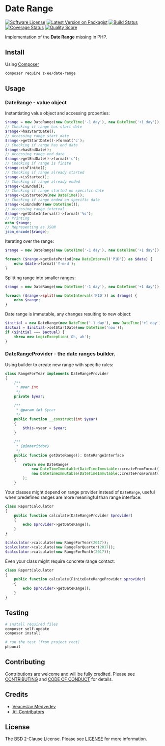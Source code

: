 # Date Range

[![Software License][ico-license]][link-license]
[![Latest Version on Packagist][ico-version]][link-packagist]
[![Build Status][ico-travis]][link-travis]
[![Coverage Status][ico-scrutinizer]][link-scrutinizer]
[![Quality Score][ico-code-quality]][link-code-quality]

Implementation of the **Date Range** missing in PHP.

## Install

Using [Composer](https://getcomposer.org)

```bash
composer require z-ee/date-range
```

## Usage

### DateRange - value object

Instantiating value object and accessing properties:

~~~php
$range = new DateRange(new DateTime('-1 day'), new DateTime('+1 day'));
// Checking if range has start date
$range->hasStartDate();
// Accessing range start date
$range->getStartDate()->format('c');
// Checking if range has end date
$range->hasEndDate();
// Accessing range end date
$range->getEndDate()->format('c');
// Checking if range is finite
$range->isFinite();
// Checking if range already started
$range->isStarted();
// Checking if range already ended
$range->isEnded();
// Checking if range started on specific date
$range->isStartedOn(new DateTime());
// Checking if range ended on specific date
$range->isEndedOn(new DateTime());
// Accessing range interval
$range->getDateInterval()->format('%s');
// Printing
echo $range;
// Representing as JSON
json_encode($range);
~~~

Iterating over the range:

~~~php
$range = new DateRange(new DateTime('-1 day'), new DateTime('+1 day'));

foreach ($range->getDatePeriod(new DateInterval('P1D')) as $date) {
    echo $date->format('Y-m-d');
}
~~~

Splitting range into smaller ranges:

~~~php
$range = new DateRange(new DateTime('-1 day'), new DateTime('+1 day'));

foreach ($range->split(new DateInterval('P1D')) as $range) {
    echo $range;
}
~~~

Date range is immutable, any changes resulting to new object:

~~~php
$initial = new DateRange(new DateTime('-1 day'), new DateTime('+1 day'));
$actual = $initial->setStartDate(new DateTime('now'));
if ($initial === $actual) {
    throw new LogicException('Oh, ah');
}
~~~

### DateRangeProvider - the date ranges builder.

Using builder to create new range with specific rules:

~~~php
class RangeForYear implements DateRangeProvider
{
    /**
     * @var int
     */
    private $year;

    /**
     * @param int $year
     */
    public function __construct(int $year)
    {
        $this->year = $year;
    }

    /**
     * {@inheritdoc}
     */
    public function getDateRange(): DateRangeInterface
    {
        return new DateRange(
            new DateTimeImmutable(DateTimeImmutable::createFromFormat('c', "{$this->year}-01-01T00:00:00Z")),
            new DateTimeImmutable(DateTimeImmutable::createFromFormat('c', "{$this->year}-12-31T23:59:59Z"))
        );
    }
~~~

Your classes might depend on range provider instead of `DateRange`,
useful when predefined ranges are more meaningful than range interface:

~~~php
class ReportCalculator
{
    public function calculate(DateRangeProvider $provider)
    {
        echo $provider->getDateRange();
    }
}

$calculator->calculate(new RangeForYear(2017));
$calculator->calculate(new RangeForQuarter(2017));
$calculator->calculate(new RangeForMonth(2017));
~~~

Even your class might require concrete range contact:

~~~php
class ReportCalculator
{
    public function calculate(FiniteDateRangeProvider $provider)
    {
        echo $provider->getDateRange();
    }
}
~~~

## Testing

```bash
# install required files
composer self-update
composer install

# run the test (from project root)
phpunit
```

## Contributing

Contributions are welcome and will be fully credited. Please see [CONTRIBUTING](CONTRIBUTING.md) and [CODE OF CONDUCT](CODE_OF_CONDUCT.md) for details.

## Credits

- [Veaceslav Medvedev](https://github.com/slavcodev)
- [All Contributors](../../contributors)

## License

The BSD 2-Clause License. Please see [LICENSE][link-license] for more information.

[ico-version]: https://img.shields.io/packagist/v/z-ee/date-range.svg?style=flat-square
[ico-license]: https://img.shields.io/badge/License-BSD%202--Clause-blue.svg?style=flat-square
[ico-travis]: https://img.shields.io/travis/zee/date-range/master.svg?style=flat-square
[ico-scrutinizer]: https://img.shields.io/scrutinizer/coverage/g/zee/date-range.svg?style=flat-square
[ico-code-quality]: https://img.shields.io/scrutinizer/g/zee/date-range.svg?style=flat-square

[link-packagist]: https://packagist.org/packages/z-ee/date-range
[link-license]: LICENSE
[link-travis]: https://travis-ci.org/zee/date-range
[link-scrutinizer]: https://scrutinizer-ci.com/g/zee/date-range/code-structure
[link-code-quality]: https://scrutinizer-ci.com/g/zee/date-range
